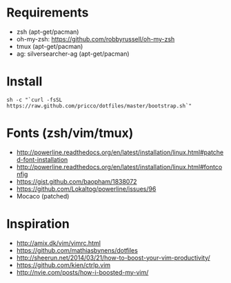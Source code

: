 # Requirements

* zsh (apt-get/pacman)
* oh-my-zsh: https://github.com/robbyrussell/oh-my-zsh
* tmux (apt-get/pacman)
* ag: silversearcher-ag (apt-get/pacman)

# Install

```
sh -c "`curl -fsSL https://raw.github.com/pricco/dotfiles/master/bootstrap.sh`"
```

# Fonts (zsh/vim/tmux)

* http://powerline.readthedocs.org/en/latest/installation/linux.html#patched-font-installation
* http://powerline.readthedocs.org/en/latest/installation/linux.html#fontconfig
* https://gist.github.com/baopham/1838072
* https://github.com/Lokaltog/powerline/issues/96
* Mocaco (patched)

# Inspiration

* http://amix.dk/vim/vimrc.html
* https://github.com/mathiasbynens/dotfiles
* http://sheerun.net/2014/03/21/how-to-boost-your-vim-productivity/
* https://github.com/kien/ctrlp.vim
* http://nvie.com/posts/how-i-boosted-my-vim/
